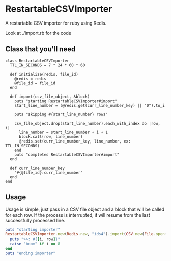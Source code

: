 # RestartableCSVImporter

A restartable CSV importer for ruby using Redis.

Look at ./import.rb for the code

## Class that you'll need
```
class RestartableCSVImporter
  TTL_IN_SECONDS = 7 * 24 * 60 * 60

  def initialize(redis, file_id)
    @redis = redis
    @file_id = file_id
  end

  def import(csv_file_object, &block)
    puts "starting RestartableCSVImporter#import"
    start_line_number = (@redis.get(curr_line_number_key) || "0").to_i

    puts "skipping #{start_line_number} rows"

    csv_file_object.drop(start_line_number).each_with_index do |row, i|
      line_number = start_line_number + i + 1
      block.call(row, line_number)
      @redis.set(curr_line_number_key, line_number, ex: TTL_IN_SECONDS)
    end
    puts "completed RestartableCSVImporter#import"
  end

  def curr_line_number_key
    "#{@file_id}:curr_line_number"
  end
end
```

## Usage
Usage is simple, just pass in a CSV file object and a block that will be called
for each row. If the process is interrupted, it will resume from the last
successfully processed line.

```ruby
puts "starting importer"
RestartableCSVImporter.new(Redis.new, "ids4").import(CSV.new(File.open("./ids.csv"), headers: true)) do |row, i|
  puts ">>: #{[i, row]}"
  raise "boom" if i == 8
end
puts "ending importer"
```
